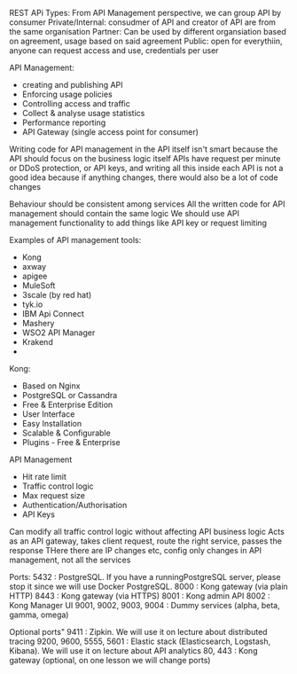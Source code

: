 REST APi Types:
From API Management perspective, we can group API by consumer
Private/Internal: consudmer of API and creator of API are from the same organisation
Partner: Can be used by different organsiation based on agreement, usage based on said agreement
Public: open for everythiin, anyone can request access and use, credentials per user

API Management:
- creating and publishing API
- Enforcing usage policies
- Controlling access and traffic
- Collect & analyse usage statistics
- Performance reporting
- API Gateway (single access point for consumer)

Writing code for API management in the API itself isn't smart because the API should focus on the business logic itself
APIs have request per minute or DDoS protection, or API keys, and writing all this inside each API is not a good idea because if anything changes, there would also be a lot of code changes

Behaviour should be consistent among services
All the written code for API management should contain the same logic
We should use API management functionality to add things like API key or request limiting

Examples of API management tools:
- Kong
- axway
- apigee
- MuleSoft
- 3scale (by red hat)
- tyk.io
- IBM Api Connect
- Mashery
- WSO2 API Manager
- Krakend
- 

Kong:
- Based on Nginx
- PostgreSQL or Cassandra
- Free & Enterprise Edition
- User Interface
- Easy Installation
- Scalable & Configurable
- Plugins - Free & Enterprise


API Management
- Hit rate limit
- Traffic control logic
- Max request size
- Authentication/Authorisation
- API Keys

Can modify all traffic control logic without affecting API business logic
Acts as an API gateway, takes client request, route the right service, passes the response
THere there are IP changes etc, config only changes in API management, not all the services

Ports:
5432 : PostgreSQL. If you have a runningPostgreSQL server, please stop it since we will use Docker PostgreSQL.
8000 : Kong gateway (via plain HTTP)
8443 : Kong gateway (via HTTPS)
8001 : Kong admin API
8002 : Kong Manager UI
9001, 9002, 9003, 9004 : Dummy services (alpha, beta, gamma, omega)

Optional ports"
9411 : Zipkin. We will use it on lecture about distributed tracing
9200, 9600, 5555, 5601 : Elastic stack (Elasticsearch, Logstash, Kibana). We will use it on lecture about API analytics
80, 443 : Kong gateway (optional, on one lesson we will change ports)